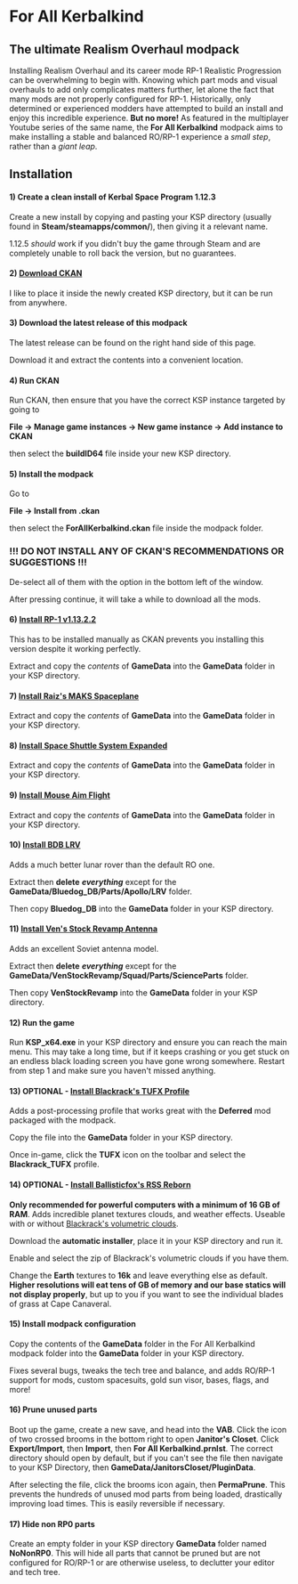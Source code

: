 # For All Kerbalkind
## The ultimate Realism Overhaul modpack
Installing Realism Overhaul and its career mode RP-1 Realistic Progression can be overwhelming to begin with.
Knowing which part mods and visual overhauls to add only complicates matters further, let alone the fact that many mods are not properly configured for RP-1. Historically, only determined or experienced modders have attempted to build an install and enjoy this incredible experience.
**But no more!**
As featured in the multiplayer Youtube series of the same name, the **For All Kerbalkind** modpack aims to make installing a stable and balanced RO/RP-1 experience a *small step*, rather than a *giant leap*.
<br>

## Installation

#### 1) Create a clean install of Kerbal Space Program 1.12.3
Create a new install by copying and pasting your KSP directory (usually found in **Steam/steamapps/common/**), then giving it a relevant name.

1.12.5 *should* work if you didn't buy the game through Steam and are completely unable to roll back the version, but no guarantees.

#### 2) [Download CKAN](https://github.com/KSP-CKAN/CKAN/releases)
I like to place it inside the newly created KSP directory, but it can be run from anywhere.

#### 3) Download the latest release of this modpack
The latest release can be found on the right hand side of this page.

Download it and extract the contents into a convenient location.

#### 4) Run CKAN
Run CKAN, then ensure that you have the correct KSP instance targeted by going to

**File -> Manage game instances -> New game instance -> Add instance to CKAN**

then select the **buildID64** file inside your new KSP directory.

#### 5) Install the modpack
Go to

**File -> Install from .ckan**

then select the **ForAllKerbalkind.ckan** file inside the modpack folder.

### !!! DO NOT INSTALL ANY OF CKAN'S RECOMMENDATIONS OR SUGGESTIONS !!!
De-select all of them with the option in the bottom left of the window.

After pressing continue, it will take a while to download all the mods.

#### 6) [Install RP-1 v1.13.2.2](https://github.com/KSP-RO/RP-1/releases/tag/v1.13.2.2)
This has to be installed manually as CKAN prevents you installing this version despite it working perfectly.

Extract and copy the *contents* of **GameData** into the **GameData** folder in your KSP directory.

#### 7) [Install Raiz's MAKS Spaceplane](https://www.dropbox.com/s/9a03cltqmga0uqq/MAKS.zip?dl=0)
Extract and copy the *contents* of **GameData** into the **GameData** folder in your KSP directory.

#### 8) [Install Space Shuttle System Expanded](https://github.com/SpaceODY/Space-Shuttle-System-Expanded/releases)
Extract and copy the *contents* of **GameData** into the **GameData** folder in your KSP directory.

#### 9) [Install Mouse Aim Flight](https://legacy.curseforge.com/kerbal/ksp-mods/mouse-aim-flight/files)
Extract and copy the *contents* of **GameData** into the **GameData** folder in your KSP directory.

#### 10) [Install BDB LRV](https://spacedock.info/mod/442/Bluedog%20Design%20Bureau/download)
Adds a much better lunar rover than the default RO one.

Extract then **delete** ***everything*** except for the **GameData/Bluedog_DB/Parts/Apollo/LRV** folder.

Then copy **Bluedog_DB** into the **GameData** folder in your KSP directory.

#### 11) [Install Ven's Stock Revamp Antenna](https://github.com/Kerbas-ad-astra/Stock-Revamp/releases)
Adds an excellent Soviet antenna model.

Extract then **delete** ***everything*** except for the **GameData/VenStockRevamp/Squad/Parts/ScienceParts** folder.

Then copy **VenStockRevamp** into the **GameData** folder in your KSP directory.

#### 12) Run the game
Run **KSP_x64.exe** in your KSP directory and ensure you can reach the main menu. This may take a long time, but if it keeps crashing or you get stuck on an endless black loading screen you have gone wrong somewhere. Restart from step 1 and make sure you haven't missed anything.

#### 13) OPTIONAL - [Install Blackrack's TUFX Profile](https://drive.google.com/file/d/1zCqxMuG4nyQJlpVshsWkiyCdSi-1Wswj/view)
Adds a post-processing profile that works great with the **Deferred** mod packaged with the modpack. 

Copy the file into the **GameData** folder in your KSP directory.

Once in-game, click the **TUFX** icon on the toolbar and select the **Blackrack_TUFX** profile.

#### 14) OPTIONAL - [Install Ballisticfox's RSS Reborn](https://github.com/RSS-Reborn/RSS-Reborn/wiki/Installation)
**Only recommended for powerful computers with a minimum of 16 GB of RAM**.
Adds incredible planet textures clouds, and weather effects. Useable with or without [Blackrack's volumetric clouds](https://www.patreon.com/blackrack/posts).

Download the **automatic installer**, place it in your KSP directory and run it.

Enable and select the zip of Blackrack's volumetric clouds if you have them.

Change the **Earth** textures to **16k** and leave everything else as default. **Higher resolutions will eat tens of GB of memory and our base statics will not display properly**, but up to you if you want to see the individual blades of grass at Cape Canaveral.

#### 15) Install modpack configuration
Copy the contents of the **GameData** folder in the For All Kerbalkind modpack folder into the **GameData** folder in your KSP directory.

Fixes several bugs, tweaks the tech tree and balance, and adds RO/RP-1 support for mods, custom spacesuits, gold sun visor, bases, flags, and more!


#### 16) Prune unused parts
Boot up the game, create a new save, and head into the **VAB**. Click the icon of two crossed brooms in the bottom right to open **Janitor's Closet**. Click **Export/Import**, then **Import**, then **For All Kerbalkind.prnlst**. The correct directory should open by default, but if you can't see the file then navigate to your KSP Directory, then **GameData/JanitorsCloset/PluginData**.

After selecting the file, click the brooms icon again, then **PermaPrune**. This prevents the hundreds of unused mod parts from being loaded, drastically improving load times. This is easily reversible if necessary.

#### 17) Hide non RP0 parts
Create an empty folder in your KSP directory **GameData** folder named **NoNonRP0**. This will hide all parts that cannot be pruned but are not configured for RO/RP-1 or are otherwise useless, to declutter your editor and tech tree.